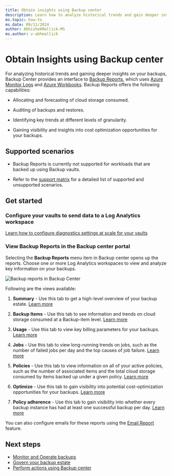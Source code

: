 ```yaml
---
title: Obtain insights using Backup center
description: Learn how to analyze historical trends and gain deeper insights on your backups with Backup center. 
ms.topic: how-to
ms.date: 09/11/2024
author: AbhishekMallick-MS
ms.author: v-abhmallick
---
```


# Obtain Insights using Backup center

For analyzing historical trends and gaining deeper insights on your backups, Backup Center provides an interface to [Backup Reports](configure-reports.md), which uses [Azure Monitor Logs](../azure-monitor/logs/data-platform-logs.md) and [Azure Workbooks](../azure-monitor/visualize/workbooks-overview.md). Backup Reports offers the following capabilities:

- Allocating and forecasting of cloud storage consumed.

- Auditing of backups and restores.

- Identifying key trends at different levels of granularity.

- Gaining visibility and insights into cost optimization opportunities for your backups.

## Supported scenarios

- Backup Reports is currently not supported for workloads that are backed up using Backup vaults.

- Refer to the [support matrix](backup-center-support-matrix.md) for a detailed list of supported and unsupported scenarios.

## Get started

### Configure your vaults to send data to a Log Analytics workspace

[Learn how to configure diagnostics settings at scale for your vaults](./configure-reports.md#get-started)

### View Backup Reports in the Backup center portal

Selecting the **Backup Reports** menu item in Backup center opens up the reports. Choose one or more Log Analytics workspaces to view and analyze key information on your backups.

![Backup reports in Backup Center](./media/backup-center-obtain-insights/backup-center-backup-reports.png)

Following are the views available:

1. **Summary** - Use this tab to get a high-level overview of your backup estate. [Learn more](./configure-reports.md#summary)

2. **Backup Items** - Use this tab to see information and trends on cloud storage consumed at a Backup-item level. [Learn more](./configure-reports.md#backup-items)

3. **Usage** - Use this tab to view key billing parameters for your backups. [Learn more](./configure-reports.md#usage)

4. **Jobs** - Use this tab to view long-running trends on jobs, such as the number of failed jobs per day and the top causes of job failure. [Learn more](./configure-reports.md#jobs)

5. **Policies** - Use this tab to view information on all of your active policies, such as the number of associated items and the total cloud storage consumed by items backed up under a given policy. [Learn more](./configure-reports.md#policies)

6. **Optimize** - Use this tab to gain visibility into potential cost-optimization opportunities for your backups. [Learn more](./configure-reports.md#optimize)

7. **Policy adherence** - Use this tab to gain visibility into whether every backup instance has had at least one successful backup per day. [Learn more](./configure-reports.md#policy-adherence)

You can also configure emails for these reports using the [Email Report](backup-reports-email.md) feature.

## Next steps

- [Monitor and Operate backups](backup-center-monitor-operate.md)
- [Govern your backup estate](backup-center-govern-environment.md)
- [Perform actions using Backup center](backup-center-actions.md)